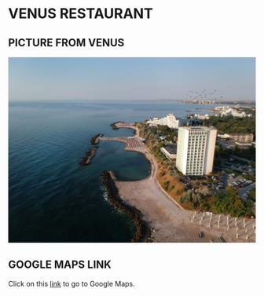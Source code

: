 # VENUS RESTAURANT

## PICTURE FROM VENUS 

![Image](https://github.com/dezGusty/venus-2022/blob/main/PICS/venus.jpeg)

## GOOGLE MAPS LINK

Click on this [link](https://goo.gl/maps/YdwLqym8LExPrP1p6) to go to Google Maps.